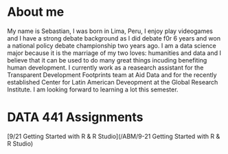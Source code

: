 # About me
My name is Sebastian, I was born in Lima, Peru, I enjoy play videogames and I have a strong debate background as I did debate f0r 6 years and won a national policy debate championship two years ago. I am a data science major because it is the marriage of my two loves: humanities and data and I believe that it can be used to do many great things incuding benefiting human development. I currently work as a reasearch assistant for the Transparent Development Footprints team at Aid Data and for the recently established Center for Latin American Deveopment at the Global Research Institute. I am looking forward to learning a lot this semester.



# DATA 441 Assignments

[9/21 Getting Started with R & R Studio](/ABM/9-21 Getting Started with R & R Studio)
